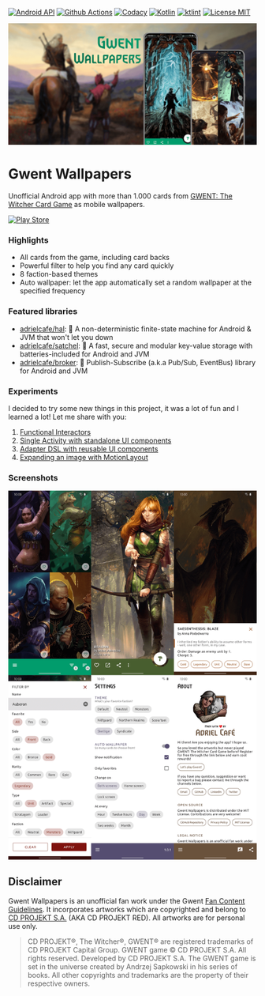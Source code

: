 [![Android API](https://img.shields.io/badge/api-21%2B-brightgreen.svg?style=for-the-badge)](https://android-arsenal.com/api?level=21) 
[![Github Actions](https://img.shields.io/github/workflow/status/adrielcafe/gwent-wallpapers/main/master?style=for-the-badge)](https://github.com/adrielcafe/gwent-wallpapers/actions) 
[![Codacy](https://img.shields.io/codacy/grade/e99092995b9c468d9a4e4b077d464a06.svg?style=for-the-badge)](https://www.codacy.com/app/adriel_cafe/gwent-wallpapers) 
[![Kotlin](https://img.shields.io/github/languages/top/adrielcafe/gwent-wallpapers.svg?style=for-the-badge)](https://kotlinlang.org/) 
[![ktlint](https://img.shields.io/badge/code%20style-%E2%9D%A4-FF4081.svg?style=for-the-badge)](https://ktlint.github.io/) 
[![License MIT](https://img.shields.io/github/license/adrielcafe/gwent-wallpapers.svg?style=for-the-badge&color=yellow)](https://opensource.org/licenses/MIT)

![Banner](https://github.com/adrielcafe/gwent-wallpapers/blob/master/art/banner.png)

# Gwent Wallpapers
Unofficial Android app with more than 1.000 cards from [GWENT: The Witcher Card Game](https://playgwent.com/invite-a-friend/K0QX78TVLX) as mobile wallpapers.

[![Play Store](https://play.google.com/intl/en_us/badges/images/badge_new.png)](https://play.google.com/store/apps/details?id=cafe.adriel.gwentwallpapers)

### Highlights
* All cards from the game, including card backs
* Powerful filter to help you find any card quickly
* 8 faction-based themes
* Auto wallpaper: let the app automatically set a random wallpaper at the specified frequency

### Featured libraries
* [adrielcafe/hal](https://github.com/adrielcafe/hal): 🔴 A non-deterministic finite-state machine for Android & JVM that won't let you down
* [adrielcafe/satchel](https://github.com/adrielcafe/satchel): 🎒 A fast, secure and modular key-value storage with batteries-included for Android and JVM
* [adrielcafe/broker](https://github.com/adrielcafe/broker): 💬 Publish-Subscribe (a.k.a Pub/Sub, EventBus) library for Android and JVM

### Experiments
I decided to try some new things in this project, it was a lot of fun and I learned a lot! Let me share with you:
1. [Functional Interactors](https://github.com/adrielcafe/gwent-wallpapers/wiki/Experiment-%231:-Functional-Interactors)
2. [Single Activity with standalone UI components](https://github.com/adrielcafe/gwent-wallpapers/wiki/Experiment-%232:-Single-Activity-with-standalone-UI-components)
3. [Adapter DSL with reusable UI components](https://github.com/adrielcafe/gwent-wallpapers/wiki/Experiment-%233:-Adapter-DSL-with-reusable-UI-components)
4. [Expanding an image with MotionLayout](https://github.com/adrielcafe/gwent-wallpapers/wiki/Experiment-%234:-Expanding-an-image-with-MotionLayout)

### Screenshots
![Screenshots](https://github.com/adrielcafe/gwent-wallpapers/blob/master/art/screenshots.png)

## Disclaimer
Gwent Wallpapers is an unofficial fan work under the Gwent [Fan Content Guidelines](https://playgwent.com/en/fan-content). It incorporates artworks which are copyrighted and belong to [CD PROJEKT S.A.](https://regulations.cdprojektred.com/en/user_agreement) (AKA CD PROJEKT RED). All artworks are for personal use only.

> CD PROJEKT®, The Witcher®, GWENT® are registered trademarks of CD PROJEKT Capital Group. GWENT game © CD PROJEKT S.A. All rights reserved. Developed by CD PROJEKT S.A. The GWENT game is set in the universe created by Andrzej Sapkowski in his series of books. All other copyrights and trademarks are the property of their respective owners.